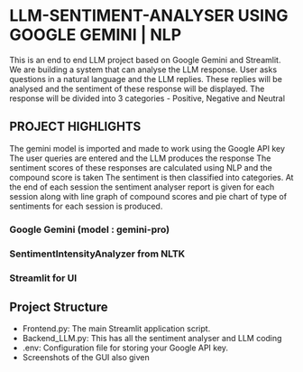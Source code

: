 # LLM-SENTIMENT-ANALYSER USING GOOGLE GEMINI | NLP

This is an end to end LLM project based on Google Gemini and Streamlit. We are building a system that can analyse the LLM response. User asks questions in a natural language and the LLM replies.
These replies will be analysed and the sentiment of these response will be displayed.
The response will be divided into 3 categories - Positive, Negative and Neutral

## PROJECT HIGHLIGHTS 

The gemini model is imported and made to work using the Google API key
The user queries are entered and the LLM produces the response
The sentiment scores of these responses are calculated using NLP and the compound score is taken
The sentiment is then classified into categories.
At the end of each session the sentiment analyser report is given for each session along with line graph of compound scores and pie chart of type of sentiments for each session is produced.
  ### Google Gemini (model : gemini-pro)
  ### SentimentIntensityAnalyzer from NLTK
  ### Streamlit for UI

## Project Structure
  * Frontend.py: The main Streamlit application script.
  * Backend_LLM.py: This has all the sentiment analyser and LLM coding
  * .env: Configuration file for storing your Google API key.
  * Screenshots of the GUI also given
 
